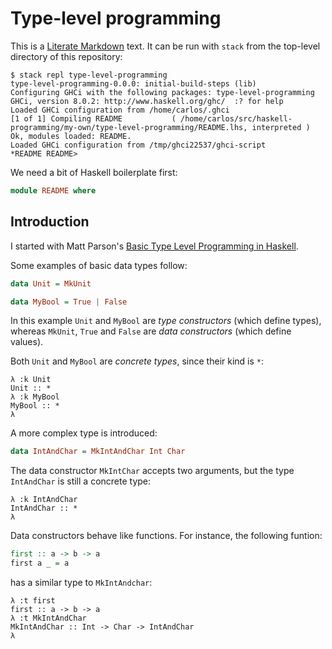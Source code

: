 # Type-level programming

This is a [Literate Markdown][] text. It can be run with `stack` from
the top-level directory of this repository:

```
$ stack repl type-level-programming
type-level-programming-0.0.0: initial-build-steps (lib)
Configuring GHCi with the following packages: type-level-programming
GHCi, version 8.0.2: http://www.haskell.org/ghc/  :? for help
Loaded GHCi configuration from /home/carlos/.ghci
[1 of 1] Compiling README           ( /home/carlos/src/haskell-programming/my-own/type-level-programming/README.lhs, interpreted )
Ok, modules loaded: README.
Loaded GHCi configuration from /tmp/ghci22537/ghci-script
*README README>
```

We need a bit of Haskell boilerplate first:

```haskell
module README where
```

## Introduction

I started with Matt Parson's [Basic Type Level Programming in Haskell][].

Some examples of basic data types follow:

```haskell
data Unit = MkUnit

data MyBool = True | False
```

In this example `Unit` and `MyBool` are _type constructors_ (which
define types), whereas `MkUnit`, `True` and `False` are _data
constructors_ (which define values).

Both `Unit` and `MyBool` are _concrete types_, since their kind is
`*`:

    λ :k Unit
    Unit :: *
    λ :k MyBool
    MyBool :: *
    λ

A more complex type is introduced:

```haskell
data IntAndChar = MkIntAndChar Int Char
```

The data constructor `MkIntChar` accepts two arguments, but the type
`IntAndChar` is still a concrete type:

    λ :k IntAndChar
    IntAndChar :: *
    λ

Data constructors behave like functions. For instance, the following
funtion:

```haskell
first :: a -> b -> a
first a _ = a
```

has a similar type to `MkIntAndchar`:

    λ :t first
    first :: a -> b -> a
    λ :t MkIntAndChar
    MkIntAndChar :: Int -> Char -> IntAndChar
    λ

[Basic Type Level Programming in Haskell]: http://www.parsonsmatt.org/2017/04/26/basic_type_level_programming_in_haskell.html
[Literate Markdown]: https://github.com/sol/markdown-unlit
